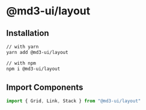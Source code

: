 # @md3-ui/layout

## Installation

```sh
// with yarn
yarn add @md3-ui/layout

// with npm
npm i @md3-ui/layout
```

## Import Components

```jsx
import { Grid, Link, Stack } from "@md3-ui/layout"
```
